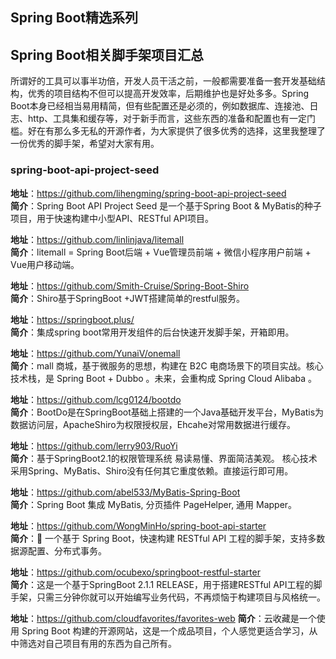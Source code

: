 ## Spring Boot精选系列

## Spring Boot相关脚手架项目汇总
所谓好的工具可以事半功倍，开发人员干活之前，一般都需要准备一套开发基础结构，优秀的项目结构不但可以提高开发效率，后期维护也是好处多多。Spring Boot本身已经相当易用精简，但有些配置还是必须的，例如数据库、连接池、日志、http、工具集和缓存等，对于新手而言，这些东西的准备和配置也有一定门槛。好在有那么多无私的开源作者，为大家提供了很多优秀的选择，这里我整理了一份优秀的脚手架，希望对大家有用。

 ### spring-boot-api-project-seed  
  **地址**：https://github.com/lihengming/spring-boot-api-project-seed  
  **简介**：Spring Boot API Project Seed 是一个基于Spring Boot & MyBatis的种子项目，用于快速构建中小型API、RESTful API项目。
  
  **地址**：https://github.com/linlinjava/litemall  
  **简介**：litemall = Spring Boot后端 + Vue管理员前端 + 微信小程序用户前端 + Vue用户移动端。
  
  **地址**：https://github.com/Smith-Cruise/Spring-Boot-Shiro  
  **简介**：Shiro基于SpringBoot +JWT搭建简单的restful服务。
  
  **地址**：https://springboot.plus/  
  **简介**：集成spring boot常用开发组件的后台快速开发脚手架，开箱即用。
  
  **地址**：https://github.com/YunaiV/onemall  
  **简介**：mall 商城，基于微服务的思想，构建在 B2C 电商场景下的项目实战。核心技术栈，是 Spring Boot + Dubbo 。未来，会重构成 Spring Cloud Alibaba 。
  
  **地址**：https://github.com/lcg0124/bootdo  
  **简介**：BootDo是在SpringBoot基础上搭建的一个Java基础开发平台，MyBatis为数据访问层，ApacheShiro为权限授权层，Ehcahe对常用数据进行缓存。
  
  **地址**：https://github.com/lerry903/RuoYi   
  **简介**：基于SpringBoot2.1的权限管理系统 易读易懂、界面简洁美观。 核心技术采用Spring、MyBatis、Shiro没有任何其它重度依赖。直接运行即可用。
  
  **地址**：https://github.com/abel533/MyBatis-Spring-Boot  
  **简介**：Spring Boot 集成 MyBatis, 分页插件 PageHelper, 通用 Mapper。
  
  **地址**：https://github.com/WongMinHo/spring-boot-api-starter  
  **简介**：🚀 一个基于 Spring Boot，快速构建 RESTful API 工程的脚手架，支持多数据源配置、分布式事务。
  
  **地址**：https://github.com/ocubexo/springboot-restful-starter  
  **简介**：这是一个基于SpringBoot 2.1.1 RELEASE，用于搭建RESTful API工程的脚手架，只需三分钟你就可以开始编写业务代码，不再烦恼于构建项目与风格统一。
  
  **地址**：https://github.com/cloudfavorites/favorites-web 
  **简介**：云收藏是一个使用 Spring Boot 构建的开源网站，这是一个成品项目，个人感觉更适合学习，从中筛选对自己项目有用的东西为自己所有。
  

  
  
    
   
 
